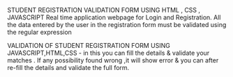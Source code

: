 STUDENT REGISTRATION VALIDATION FORM USING HTML , CSS , JAVASCRIPT
Real time application webpage for Login and Registration. All the data entered by the user in the registration form must be  validated using the regular expression 

VALIDATION OF STUDENT REGISTRATION FORM USING JAVASCRIPT,HTML,CSS - in this you can fill the details  &amp; validate your matches . If any possibility found wrong ,it will show error &amp; you can after re-fill the details and validate the full form.


